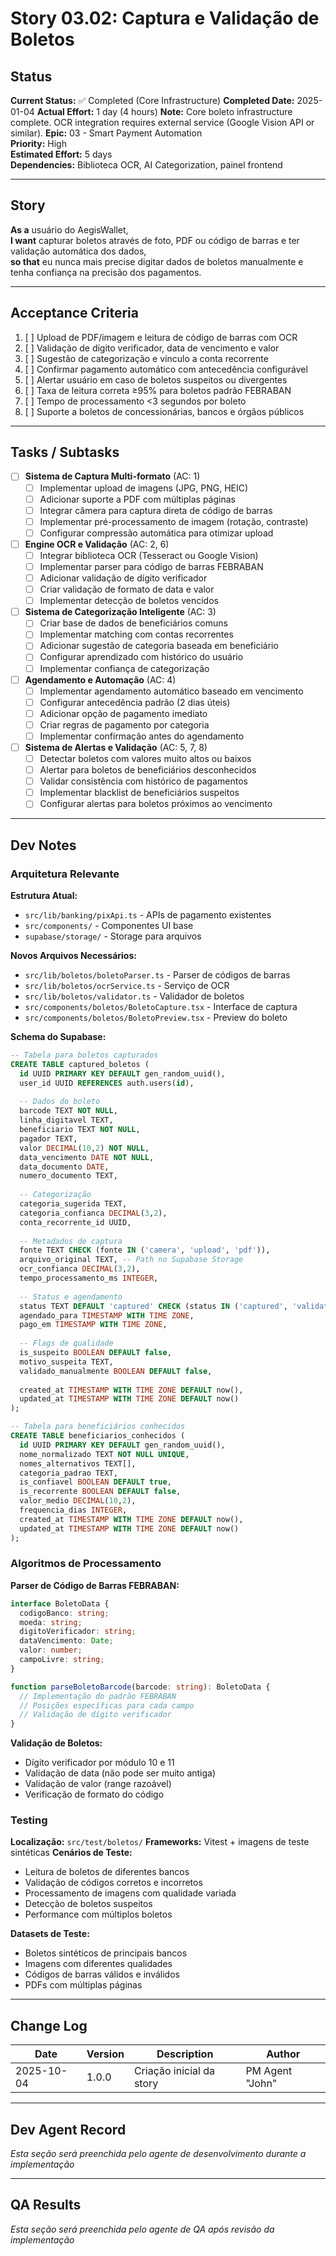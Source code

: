 # Story 03.02: Captura e Validação de Boletos

## Status
**Current Status:** ✅ Completed (Core Infrastructure)
**Completed Date:** 2025-01-04
**Actual Effort:** 1 day (4 hours)
**Note:** Core boleto infrastructure complete. OCR integration requires external service (Google Vision API or similar).
**Epic:** 03 - Smart Payment Automation  
**Priority:** High  
**Estimated Effort:** 5 days  
**Dependencies:** Biblioteca OCR, AI Categorization, painel frontend

---

## Story

**As a** usuário do AegisWallet,  
**I want** capturar boletos através de foto, PDF ou código de barras e ter validação automática dos dados,  
**so that** eu nunca mais precise digitar dados de boletos manualmente e tenha confiança na precisão dos pagamentos.

---

## Acceptance Criteria

1. [ ] Upload de PDF/imagem e leitura de código de barras com OCR
2. [ ] Validação de dígito verificador, data de vencimento e valor
3. [ ] Sugestão de categorização e vínculo a conta recorrente
4. [ ] Confirmar pagamento automático com antecedência configurável
5. [ ] Alertar usuário em caso de boletos suspeitos ou divergentes
6. [ ] Taxa de leitura correta ≥95% para boletos padrão FEBRABAN
7. [ ] Tempo de processamento <3 segundos por boleto
8. [ ] Suporte a boletos de concessionárias, bancos e órgãos públicos

---

## Tasks / Subtasks

- [ ] **Sistema de Captura Multi-formato** (AC: 1)
  - [ ] Implementar upload de imagens (JPG, PNG, HEIC)
  - [ ] Adicionar suporte a PDF com múltiplas páginas
  - [ ] Integrar câmera para captura direta de código de barras
  - [ ] Implementar pré-processamento de imagem (rotação, contraste)
  - [ ] Configurar compressão automática para otimizar upload

- [ ] **Engine OCR e Validação** (AC: 2, 6)
  - [ ] Integrar biblioteca OCR (Tesseract ou Google Vision)
  - [ ] Implementar parser para código de barras FEBRABAN
  - [ ] Adicionar validação de dígito verificador
  - [ ] Criar validação de formato de data e valor
  - [ ] Implementar detecção de boletos vencidos

- [ ] **Sistema de Categorização Inteligente** (AC: 3)
  - [ ] Criar base de dados de beneficiários comuns
  - [ ] Implementar matching com contas recorrentes
  - [ ] Adicionar sugestão de categoria baseada em beneficiário
  - [ ] Configurar aprendizado com histórico do usuário
  - [ ] Implementar confiança de categorização

- [ ] **Agendamento e Automação** (AC: 4)
  - [ ] Implementar agendamento automático baseado em vencimento
  - [ ] Configurar antecedência padrão (2 dias úteis)
  - [ ] Adicionar opção de pagamento imediato
  - [ ] Criar regras de pagamento por categoria
  - [ ] Implementar confirmação antes do agendamento

- [ ] **Sistema de Alertas e Validação** (AC: 5, 7, 8)
  - [ ] Detectar boletos com valores muito altos ou baixos
  - [ ] Alertar para boletos de beneficiários desconhecidos
  - [ ] Validar consistência com histórico de pagamentos
  - [ ] Implementar blacklist de beneficiários suspeitos
  - [ ] Configurar alertas para boletos próximos ao vencimento

---

## Dev Notes

### Arquitetura Relevante

**Estrutura Atual:**
- `src/lib/banking/pixApi.ts` - APIs de pagamento existentes
- `src/components/` - Componentes UI base
- `supabase/storage/` - Storage para arquivos

**Novos Arquivos Necessários:**
- `src/lib/boletos/boletoParser.ts` - Parser de códigos de barras
- `src/lib/boletos/ocrService.ts` - Serviço de OCR
- `src/lib/boletos/validator.ts` - Validador de boletos
- `src/components/boletos/BoletoCapture.tsx` - Interface de captura
- `src/components/boletos/BoletoPreview.tsx` - Preview do boleto

**Schema do Supabase:**
```sql
-- Tabela para boletos capturados
CREATE TABLE captured_boletos (
  id UUID PRIMARY KEY DEFAULT gen_random_uuid(),
  user_id UUID REFERENCES auth.users(id),
  
  -- Dados do boleto
  barcode TEXT NOT NULL,
  linha_digitavel TEXT,
  beneficiario TEXT NOT NULL,
  pagador TEXT,
  valor DECIMAL(10,2) NOT NULL,
  data_vencimento DATE NOT NULL,
  data_documento DATE,
  numero_documento TEXT,
  
  -- Categorização
  categoria_sugerida TEXT,
  categoria_confianca DECIMAL(3,2),
  conta_recorrente_id UUID,
  
  -- Metadados de captura
  fonte TEXT CHECK (fonte IN ('camera', 'upload', 'pdf')),
  arquivo_original TEXT, -- Path no Supabase Storage
  ocr_confianca DECIMAL(3,2),
  tempo_processamento_ms INTEGER,
  
  -- Status e agendamento
  status TEXT DEFAULT 'captured' CHECK (status IN ('captured', 'validated', 'scheduled', 'paid', 'error')),
  agendado_para TIMESTAMP WITH TIME ZONE,
  pago_em TIMESTAMP WITH TIME ZONE,
  
  -- Flags de qualidade
  is_suspeito BOOLEAN DEFAULT false,
  motivo_suspeita TEXT,
  validado_manualmente BOOLEAN DEFAULT false,
  
  created_at TIMESTAMP WITH TIME ZONE DEFAULT now(),
  updated_at TIMESTAMP WITH TIME ZONE DEFAULT now()
);

-- Tabela para beneficiários conhecidos
CREATE TABLE beneficiarios_conhecidos (
  id UUID PRIMARY KEY DEFAULT gen_random_uuid(),
  nome_normalizado TEXT NOT NULL UNIQUE,
  nomes_alternativos TEXT[],
  categoria_padrao TEXT,
  is_confiavel BOOLEAN DEFAULT true,
  is_recorrente BOOLEAN DEFAULT false,
  valor_medio DECIMAL(10,2),
  frequencia_dias INTEGER,
  created_at TIMESTAMP WITH TIME ZONE DEFAULT now(),
  updated_at TIMESTAMP WITH TIME ZONE DEFAULT now()
);
```

### Algoritmos de Processamento

**Parser de Código de Barras FEBRABAN:**
```typescript
interface BoletoData {
  codigoBanco: string;
  moeda: string;
  digitoVerificador: string;
  dataVencimento: Date;
  valor: number;
  campoLivre: string;
}

function parseBoletoBarcode(barcode: string): BoletoData {
  // Implementação do padrão FEBRABAN
  // Posições específicas para cada campo
  // Validação de dígito verificador
}
```

**Validação de Boletos:**
- Dígito verificador por módulo 10 e 11
- Validação de data (não pode ser muito antiga)
- Validação de valor (range razoável)
- Verificação de formato do código

### Testing

**Localização:** `src/test/boletos/`
**Frameworks:** Vitest + imagens de teste sintéticas
**Cenários de Teste:**
- Leitura de boletos de diferentes bancos
- Validação de códigos corretos e incorretos
- Processamento de imagens com qualidade variada
- Detecção de boletos suspeitos
- Performance com múltiplos boletos

**Datasets de Teste:**
- Boletos sintéticos de principais bancos
- Imagens com diferentes qualidades
- Códigos de barras válidos e inválidos
- PDFs com múltiplas páginas

---

## Change Log

| Date | Version | Description | Author |
|------|---------|-------------|--------|
| 2025-10-04 | 1.0.0 | Criação inicial da story | PM Agent "John" |

---

## Dev Agent Record

*Esta seção será preenchida pelo agente de desenvolvimento durante a implementação*

---

## QA Results

*Esta seção será preenchida pelo agente de QA após revisão da implementação*